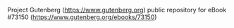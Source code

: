 Project Gutenberg (https://www.gutenberg.org) public repository
for eBook #73150 (https://www.gutenberg.org/ebooks/73150)

